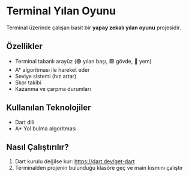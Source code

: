 #  Terminal Yılan Oyunu 

 Terminal üzerinde çalışan basit bir **yapay zekalı yılan oyunu** projesidir.  

##  Özellikler

- Terminal tabanlı arayüz (🟢 yılan başı, 🟩 gövde, 🍎 yem)
- A* algoritması ile hareket eder
- Seviye sistemi (hız artar)
- Skor takibi
- Kazanma ve çarpma durumları

##  Kullanılan Teknolojiler

- Dart dili
- A* Yol bulma algoritması

##  Nasıl Çalıştırılır?

1. Dart kurulu değilse kur: https://dart.dev/get-dart
2. Terminalden projenin bulunduğu klasöre geç ve main kısmını çalıştır
